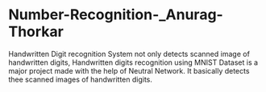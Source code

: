 # Number-Recognition-_Anurag-Thorkar
Handwritten Digit recognition System not only detects scanned image of handwritten digits, Handwritten digits recognition using MNIST Dataset is a major project made with the help of Neutral Network. It basically detects thee scanned images of handwritten digits. 
